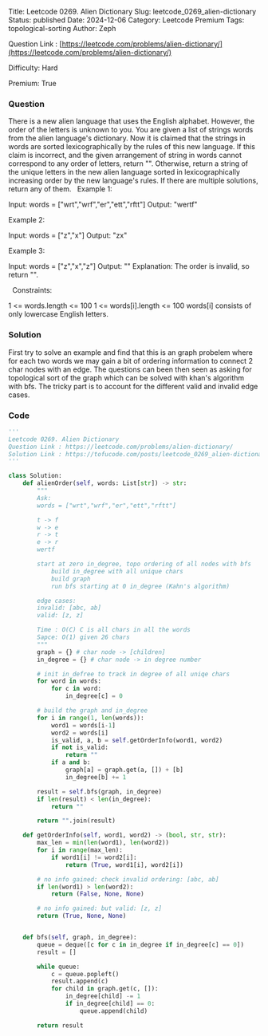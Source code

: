 Title: Leetcode 0269. Alien Dictionary
Slug: leetcode_0269_alien-dictionary
Status: published
Date: 2024-12-06
Category: Leetcode Premium
Tags: topological-sorting
Author: Zeph

Question Link : [https://leetcode.com/problems/alien-dictionary/](https://leetcode.com/problems/alien-dictionary/)

Difficulty: Hard

Premium: True

### Question
There is a new alien language that uses the English alphabet. However, the order of the letters is unknown to you.
You are given a list of strings words from the alien language's dictionary. Now it is claimed that the strings in words are sorted lexicographically by the rules of this new language.
If this claim is incorrect, and the given arrangement of string in words cannot correspond to any order of letters, return "".
Otherwise, return a string of the unique letters in the new alien language sorted in lexicographically increasing order by the new language's rules. If there are multiple solutions, return any of them.
 
Example 1:

Input: words = ["wrt","wrf","er","ett","rftt"]
Output: "wertf"

Example 2:

Input: words = ["z","x"]
Output: "zx"

Example 3:

Input: words = ["z","x","z"]
Output: ""
Explanation: The order is invalid, so return "".

 
Constraints:

1 <= words.length <= 100
1 <= words[i].length <= 100
words[i] consists of only lowercase English letters.

### Solution

First try to solve an example and find that this is an graph probelem where for each two words we may gain a bit of ordering information to connect 2 char nodes with an edge. The questions can been then seen as asking for topological sort of the graph which can be solved with khan's algorithm with bfs. The tricky part is to account for the different valid and invalid edge cases.

### Code
```python
'''
Leetcode 0269. Alien Dictionary
Question Link : https://leetcode.com/problems/alien-dictionary/
Solution Link : https://tofucode.com/posts/leetcode_0269_alien-dictionary.html
'''

class Solution:
    def alienOrder(self, words: List[str]) -> str:
        """
        Ask:
        words = ["wrt","wrf","er","ett","rftt"]

        t -> f
        w -> e
        r -> t
        e -> r
        wertf

        start at zero in_degree, topo ordering of all nodes with bfs
            build in_degree with all unique chars
            build graph
            run bfs starting at 0 in_degree (Kahn's algorithm)

        edge cases:
        invalid: [abc, ab]
        valid: [z, z]

        Time : O(C) C is all chars in all the words
        Sapce: O(1) given 26 chars
        """
        graph = {} # char node -> [children]
        in_degree = {} # char node -> in degree number

        # init in_defree to track in degree of all uniqe chars
        for word in words:
            for c in word:
                in_degree[c] = 0

        # build the graph and in_degree
        for i in range(1, len(words)):
            word1 = words[i-1]
            word2 = words[i]
            is_valid, a, b = self.getOrderInfo(word1, word2)
            if not is_valid:
                return ""
            if a and b:
                graph[a] = graph.get(a, []) + [b]
                in_degree[b] += 1

        result = self.bfs(graph, in_degree)
        if len(result) < len(in_degree):
            return ""

        return "".join(result)

    def getOrderInfo(self, word1, word2) -> (bool, str, str):
        max_len = min(len(word1), len(word2))
        for i in range(max_len):
            if word1[i] != word2[i]:
                return (True, word1[i], word2[i])

        # no info gained: check invalid ordering: [abc, ab]
        if len(word1) > len(word2):
            return (False, None, None)

        # no info gained: but valid: [z, z]
        return (True, None, None)


    def bfs(self, graph, in_degree):
        queue = deque([c for c in in_degree if in_degree[c] == 0])
        result = []

        while queue:
            c = queue.popleft()
            result.append(c)
            for child in graph.get(c, []):
                in_degree[child] -= 1
                if in_degree[child] == 0:
                    queue.append(child)

        return result
```

